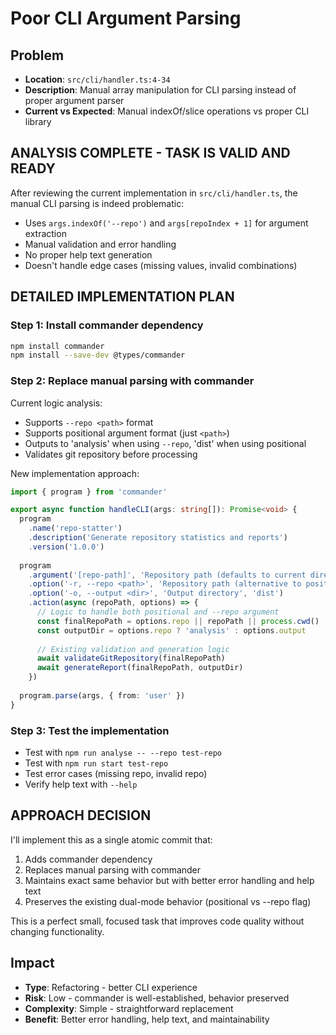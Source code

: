 # Poor CLI Argument Parsing

## Problem
- **Location**: `src/cli/handler.ts:4-34`
- **Description**: Manual array manipulation for CLI parsing instead of proper argument parser
- **Current vs Expected**: Manual indexOf/slice operations vs proper CLI library

## ANALYSIS COMPLETE - TASK IS VALID AND READY

After reviewing the current implementation in `src/cli/handler.ts`, the manual CLI parsing is indeed problematic:
- Uses `args.indexOf('--repo')` and `args[repoIndex + 1]` for argument extraction
- Manual validation and error handling
- No proper help text generation
- Doesn't handle edge cases (missing values, invalid combinations)

## DETAILED IMPLEMENTATION PLAN

### Step 1: Install commander dependency
```bash
npm install commander
npm install --save-dev @types/commander
```

### Step 2: Replace manual parsing with commander
Current logic analysis:
- Supports `--repo <path>` format
- Supports positional argument format (just `<path>`)
- Outputs to 'analysis' when using `--repo`, 'dist' when using positional
- Validates git repository before processing

New implementation approach:
```typescript
import { program } from 'commander'

export async function handleCLI(args: string[]): Promise<void> {
  program
    .name('repo-statter')
    .description('Generate repository statistics and reports')
    .version('1.0.0')
    
  program
    .argument('[repo-path]', 'Repository path (defaults to current directory)')
    .option('-r, --repo <path>', 'Repository path (alternative to positional argument)')
    .option('-o, --output <dir>', 'Output directory', 'dist')
    .action(async (repoPath, options) => {
      // Logic to handle both positional and --repo argument
      const finalRepoPath = options.repo || repoPath || process.cwd()
      const outputDir = options.repo ? 'analysis' : options.output
      
      // Existing validation and generation logic
      await validateGitRepository(finalRepoPath)
      await generateReport(finalRepoPath, outputDir)
    })
    
  program.parse(args, { from: 'user' })
}
```

### Step 3: Test the implementation
- Test with `npm run analyse -- --repo test-repo`
- Test with `npm run start test-repo`
- Test error cases (missing repo, invalid repo)
- Verify help text with `--help`

## APPROACH DECISION

I'll implement this as a single atomic commit that:
1. Adds commander dependency
2. Replaces manual parsing with commander
3. Maintains exact same behavior but with better error handling and help text
4. Preserves the existing dual-mode behavior (positional vs --repo flag)

This is a perfect small, focused task that improves code quality without changing functionality.

## Impact
- **Type**: Refactoring - better CLI experience
- **Risk**: Low - commander is well-established, behavior preserved
- **Complexity**: Simple - straightforward replacement
- **Benefit**: Better error handling, help text, and maintainability